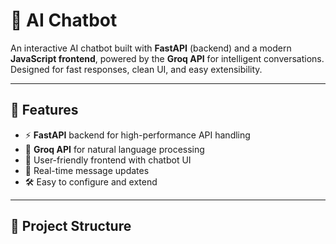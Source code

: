 # 💬 AI Chatbot

An interactive AI chatbot built with **FastAPI** (backend) and a modern **JavaScript frontend**, powered by the **Groq API** for intelligent conversations.  
Designed for fast responses, clean UI, and easy extensibility.

---

## 🚀 Features
- ⚡ **FastAPI** backend for high-performance API handling
- 🧠 **Groq API** for natural language processing
- 🎨 User-friendly frontend with chatbot UI
- 🔄 Real-time message updates
- 🛠 Easy to configure and extend

---

## 📂 Project Structure
